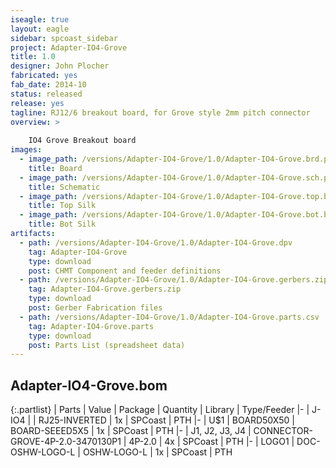 ```yaml
---
iseagle: true
layout: eagle
sidebar: spcoast_sidebar
project: Adapter-IO4-Grove
title: 1.0
designer: John Plocher
fabricated: yes
fab_date: 2014-10
status: released
release: yes
tagline: RJ12/6 breakout board, for Grove style 2mm pitch connector
overview: >
    
    IO4 Grove Breakout board
images:
  - image_path: /versions/Adapter-IO4-Grove/1.0/Adapter-IO4-Grove.brd.png
    title: Board
  - image_path: /versions/Adapter-IO4-Grove/1.0/Adapter-IO4-Grove.sch.png
    title: Schematic
  - image_path: /versions/Adapter-IO4-Grove/1.0/Adapter-IO4-Grove.top.brd.png
    title: Top Silk
  - image_path: /versions/Adapter-IO4-Grove/1.0/Adapter-IO4-Grove.bot.brd.png
    title: Bot Silk
artifacts:
  - path: /versions/Adapter-IO4-Grove/1.0/Adapter-IO4-Grove.dpv
    tag: Adapter-IO4-Grove
    type: download
    post: CHMT Component and feeder definitions
  - path: /versions/Adapter-IO4-Grove/1.0/Adapter-IO4-Grove.gerbers.zip
    tag: Adapter-IO4-Grove.gerbers.zip
    type: download
    post: Gerber Fabrication files
  - path: /versions/Adapter-IO4-Grove/1.0/Adapter-IO4-Grove.parts.csv
    tag: Adapter-IO4-Grove.parts
    type: download
    post: Parts List (spreadsheet data)
---
```


## Adapter-IO4-Grove.bom

{:.partlist}
| Parts | Value | Package | Quantity | Library | Type/Feeder
|-
| J-IO4 |  | RJ25-INVERTED | 1x | SPCoast | PTH
|-
| U$1 | BOARD50X50 | BOARD-SEEED5X5 | 1x | SPCoast | PTH
|-
| J1, J2, J3, J4 | CONNECTOR-GROVE-4P-2.0-3470130P1 | 4P-2.0 | 4x | SPCoast | PTH
|-
| LOGO1 | DOC-OSHW-LOGO-L | OSHW-LOGO-L | 1x | SPCoast | PTH

